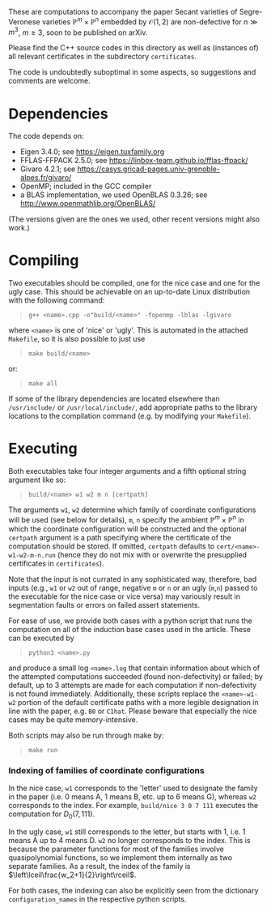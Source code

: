 These are computations to accompany the paper Secant varieties of Segre-Veronese varieties $\mathbb P^m\times\mathbb P^n$ embedded by $\mathcal O(1,2)$ are non-defective for $n\gg m^3$, $m\geq3$, soon to be published on arXiv.

Please find the C++ source codes in this directory as well as (instances of) all relevant certificates in the subdirectory `certificates`.

The code is undoubtedly suboptimal in some aspects, so suggestions and comments are welcome.


# Dependencies

The code depends on:

* Eigen 3.4.0; see https://eigen.tuxfamily.org
* FFLAS-FFPACK 2.5.0; see https://linbox-team.github.io/fflas-ffpack/
* Givaro 4.2.1; see https://casys.gricad-pages.univ-grenoble-alpes.fr/givaro/
* OpenMP; included in the GCC compiler
* a BLAS implementation, we used OpenBLAS 0.3.26; see http://www.openmathlib.org/OpenBLAS/

(The versions given are the ones we used, other recent versions might also work.)

# Compiling

Two executables should be compiled, one for the nice case and one for the ugly case. This should be achievable on an up-to-date Linux distribution with the following command:
> `g++ <name>.cpp -o"build/<name>" -fopenmp -lblas -lgivaro`

where `<name>` is one of 'nice' or 'ugly'.
This is automated in the attached `Makefile`, so it is also possible to just use
> `make build/<name>`

or:
> `make all`

If some of the library dependencies are located elsewhere than `/usr/include/` or `/usr/local/include/`, add appropriate paths to the library locations to the compilation command (e.g. by modifying your `Makefile`).


# Executing

Both executables take four integer arguments and a fifth optional string argument like so:
> `build/<name> w1 w2 m n [certpath]`

The arguments `w1`, `w2` determine which family of coordinate configurations will be used (see below for details), `m`, `n` specify the ambient $\mathbb P^m \times \mathbb P^n$ in which the coordinate configuration will be constructed and the optional `certpath` argument is a path specifying where the certificate of the computation should be stored. If omitted, `certpath` defaults to `cert/<name>-w1-w2-m-n.run` (hence they do not mix with or overwrite the presupplied certificates in `certificates`).

Note that the input is not currated in any sophisticated way, therefore, bad inputs (e.g., `w1` or `w2` out of range, negative `m` or `n` or an ugly (`m`,`n`) passed to the executable for the nice case or vice versa) may variously result in segmentation faults or errors on failed assert statements.

For ease of use, we provide both cases with a python script that runs the computation on all of the induction base cases used in the article. These can be executed by
> `python3 <name>.py`

and produce a small log `<name>.log` that contain information about which of the attempted computations succeeded (found non-defectivity) or failed; by default, up to 3 attempts are made for each computation if non-defectivity is not found immediately. Additionally, these scripts replace the `<name>-w1-w2` portion of the default certificate paths with a more legible designation in line with the paper, e.g. `B0` or `C1hat`. Please beware that especially the nice cases may be quite memory-intensive.

Both scripts may also be run through make by:
> `make run`


### Indexing of families of coordinate configurations

In the nice case, `w1` corresponds to the 'letter' used to designate the family in the paper (i.e. 0 means A, 1 means B, etc. up to 6 means G), whereas `w2` corresponds to the index. For example, `build/nice 3 0 7 111` executes the computation for $D_0(7,111)$.

In the ugly case, `w1` still corresponds to the letter, but starts with 1, i.e. 1 means A up to 4 means D. `w2` no longer corresponds to the index. This is because the parameter functions for most of the families involve quasipolynomial functions, so we implement them internally as two separate families. As a result, the index of the family is $\left\lceil\frac{w_2+1}{2}\right\rceil$.

For both cases, the indexing can also be explicitly seen from the dictionary `configuration_names` in the respective python scripts.

